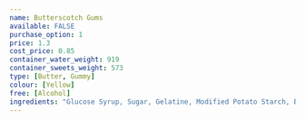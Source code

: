 ```yaml
---
name: Butterscotch Gums
available: FALSE
purchase_option: 1
price: 1.3
cost_price: 0.85
container_water_weight: 919
container_sweets_weight: 573
type: [Butter, Gummy]
colour: [Yellow]
free: [Alcohol]
ingredients: "Glucose Syrup, Sugar, Gelatine, Modified Potato Starch, Butter, Vegetable Oil, Glazing Agents (Carnauba Wax)"
---
```

